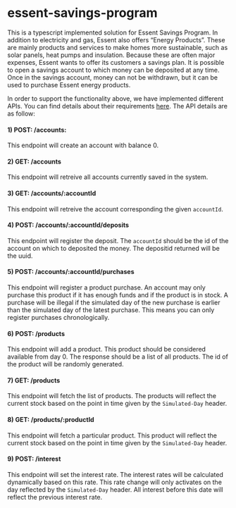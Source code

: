 # essent-savings-program
This is a typescript implemented solution for Essent Savings Program. In addition to electricity and gas, Essent also offers “Energy Products”. These are mainly products and services to make homes more sustainable, such as solar panels, heat pumps and insulation. Because these are often major expenses, Essent wants to offer its customers a savings plan. It is possible to open a savings account to which money can be deposited at any time. Once in the savings account, money can not be withdrawn, but it can be used to purchase Essent energy products.

In order to support the functionality above, we have implemented different APIs. You can find details about their requirements [here](https://github.com/TiceWise/EssentBootcampFinalAssignment). The API details are as follow:

#### 1) POST: /accounts:

This endpoint will create an account with balance 0.

#### 2) GET: /accounts

This endpoint will retreive all accounts currently saved in the system.

#### 3) GET: /accounts/:accountId

This endpoint will retreive the account corresponding the given `accountId`.

#### 4) POST: /accounts/:accountId/deposits

This endpoint will register the deposit. The `accountId` should be the id of the account on which to deposited the money. The depositid returned will be the uuid.

#### 5) POST: /accounts/:accountId/purchases

This endpoint will register a product purchase. An account may only purchase this product if it has enough funds and if the product is in stock. A purchase will be illegal if the simulated day of the new purchase is earlier than the simulated day of the latest purchase. This means you can only register purchases chronologically.

#### 6) POST: /products

This endpoint will add a product. This product should be considered available from day 0. The response should be a list of all products. The id of the product will be randomly generated.

#### 7) GET: /products

This endpoint will fetch the list of products. The products will reflect the current stock based on the point in time given by the `Simulated-Day` header.

#### 8) GET: /products/:productId

This endpoint will fetch a particular product. This product will reflect the current stock based on the point in time given by the `Simulated-Day` header.

#### 9) POST: /interest

This endpoint will set the interest rate. The interest rates will be calculated dynamically based on this rate. This rate change will only activates on the day reflected by the `Simulated-Day` header. All interest before this date will reflect the previous interest rate.
